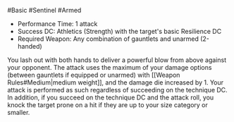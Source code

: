 #Basic #Sentinel #Armed
 
- Performance Time: 1 attack
- Success DC: Athletics (Strength) with the target's basic Resilience DC
- Required Weapon: Any combination of gauntlets and unarmed (2-handed)
 
You lash out with both hands to deliver a powerful blow from above against your opponent. The attack uses the maximum of your damage options (between gauntlets if equipped or unarmed) with [[Weapon Rules#Medium|medium weight]], and the damage die increased by 1. Your attack is performed as such regardless of succeeding on the technique DC.
In addition, if you succeed on the technique DC and the attack roll,  you knock the target prone on a hit if they are up to your size category or smaller.